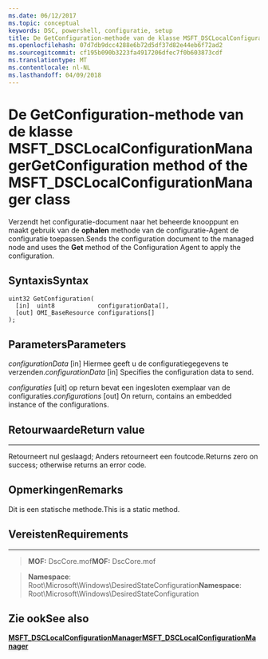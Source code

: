 ```yaml
---
ms.date: 06/12/2017
ms.topic: conceptual
keywords: DSC, powershell, configuratie, setup
title: De GetConfiguration-methode van de klasse MSFT_DSCLocalConfigurationManager
ms.openlocfilehash: 07d7db9dcc4288e6b72d5df37d82e44eb6f72ad2
ms.sourcegitcommit: cf195b090b3223fa4917206dfec7f0b603873cdf
ms.translationtype: MT
ms.contentlocale: nl-NL
ms.lasthandoff: 04/09/2018
---
```

# <a name="getconfiguration-method-of-the-msftdsclocalconfigurationmanager-class"></a><span data-ttu-id="1cf3c-103">De GetConfiguration-methode van de klasse MSFT_DSCLocalConfigurationManager</span><span class="sxs-lookup"><span data-stu-id="1cf3c-103">GetConfiguration method of the MSFT_DSCLocalConfigurationManager class</span></span>

<span data-ttu-id="1cf3c-104">Verzendt het configuratie-document naar het beheerde knooppunt en maakt gebruik van de **ophalen** methode van de configuratie-Agent de configuratie toepassen.</span><span class="sxs-lookup"><span data-stu-id="1cf3c-104">Sends the configuration document to the managed node and uses the **Get** method of the Configuration Agent to apply the configuration.</span></span>

<a name="syntax"></a><span data-ttu-id="1cf3c-105">Syntaxis</span><span class="sxs-lookup"><span data-stu-id="1cf3c-105">Syntax</span></span>
------

```mof
uint32 GetConfiguration(
  [in]  uint8            configurationData[],
  [out] OMI_BaseResource configurations[]
);
```

<a name="parameters"></a><span data-ttu-id="1cf3c-106">Parameters</span><span class="sxs-lookup"><span data-stu-id="1cf3c-106">Parameters</span></span>
----------

<span data-ttu-id="1cf3c-107">*configurationData* \[in\] Hiermee geeft u de configuratiegegevens te verzenden.</span><span class="sxs-lookup"><span data-stu-id="1cf3c-107">*configurationData* \[in\] Specifies the configuration data to send.</span></span>

<span data-ttu-id="1cf3c-108">*configuraties* \[uit\] op return bevat een ingesloten exemplaar van de configuraties.</span><span class="sxs-lookup"><span data-stu-id="1cf3c-108">*configurations* \[out\] On return, contains an embedded instance of the configurations.</span></span>

## <a name="return-value"></a><span data-ttu-id="1cf3c-109">Retourwaarde</span><span class="sxs-lookup"><span data-stu-id="1cf3c-109">Return value</span></span>
------------

<span data-ttu-id="1cf3c-110">Retourneert nul geslaagd; Anders retourneert een foutcode.</span><span class="sxs-lookup"><span data-stu-id="1cf3c-110">Returns zero on success; otherwise returns an error code.</span></span>

## <a name="remarks"></a><span data-ttu-id="1cf3c-111">Opmerkingen</span><span class="sxs-lookup"><span data-stu-id="1cf3c-111">Remarks</span></span>

<span data-ttu-id="1cf3c-112">Dit is een statische methode.</span><span class="sxs-lookup"><span data-stu-id="1cf3c-112">This is a static method.</span></span>

## <a name="requirements"></a><span data-ttu-id="1cf3c-113">Vereisten</span><span class="sxs-lookup"><span data-stu-id="1cf3c-113">Requirements</span></span>
------------
><span data-ttu-id="1cf3c-114">**MOF:** DscCore.mof</span><span class="sxs-lookup"><span data-stu-id="1cf3c-114">**MOF:** DscCore.mof</span></span>

><span data-ttu-id="1cf3c-115">**Namespace**: Root\Microsoft\Windows\DesiredStateConfiguration</span><span class="sxs-lookup"><span data-stu-id="1cf3c-115">**Namespace**: Root\Microsoft\Windows\DesiredStateConfiguration</span></span>


## <a name="see-also"></a><span data-ttu-id="1cf3c-116">Zie ook</span><span class="sxs-lookup"><span data-stu-id="1cf3c-116">See also</span></span>


[<span data-ttu-id="1cf3c-117">**MSFT_DSCLocalConfigurationManager**</span><span class="sxs-lookup"><span data-stu-id="1cf3c-117">**MSFT_DSCLocalConfigurationManager**</span></span>](msft-dsclocalconfigurationmanager.md)